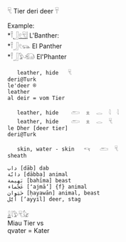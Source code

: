 𓄛 Tier deri deer 𓄜  
  
Example:  
    *𓍋[𓃀](𓃀)[𓏲](𓏲)[𓄛](𓄛)[𓏪](𓏪) L'Banther:  
    *𓍋𓃀𓏲𓃮 El Panther  
    *𓍋𓃀𓅱𓃰 El'Phanter  
  
  
```  
   leather, hide   𓄛   
deri@Turk  
le'deer ®  
leather  
al deir = vom Tier  
  
   leather, hide    𓂧  𓁷  𓂋  𓇋  𓇋   
   leather, hide    𓂧  𓁷  𓂋  𓄛   
le Dher [deer tier]  
deri@Turk  
  
   skin, water - skin   𓄞   𓂧  𓄛   
sheath  
  
داب [dāb] dab  
دابّة [dābba] animal  
بَهيمة [bahīma] beast  
عَجْماء [ʻajmāʼ] {f} animal   
حَيَوان [ḥayawān] animal, beast  
أَيَّل [ʼayyil] deer, stag  
```  
  
[𓏇](𓏇)𓇋𓅱𓄛𓃠   
Miau Tier vs  
qvater = Kater 